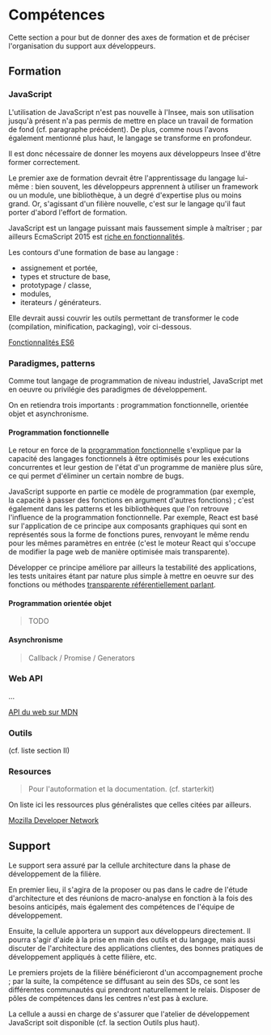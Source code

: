 # Compétences

Cette section a pour but de donner des axes de formation et de préciser l'organisation du support aux développeurs.

## Formation

### JavaScript

L'utilisation de JavaScript n'est pas nouvelle à l'Insee, mais son utilisation jusqu'à présent n'a pas permis de mettre en place un travail de formation de fond (cf. paragraphe précédent). De plus, comme nous l'avons également mentionné plus haut, le langage se transforme en profondeur.

Il est donc nécessaire de donner les moyens aux développeurs Insee d'être former correctement.

Le premier axe de formation devrait être l'apprentissage du langage lui-même : bien souvent, les développeurs apprennent à utiliser un framework ou un module, une bibliothèque, à un degré d'expertise plus ou moins grand. Or, s'agissant d'un filière nouvelle, c'est sur le langage qu'il faut porter d'abord l'effort de formation.

JavaScript est un langage puissant mais faussement simple à maîtriser ; par ailleurs EcmaScript 2015 est [riche en fonctionnalités](http://es6-features.org).

Les contours d'une formation de base au langage :

- assignement et portée,
- types et structure de base,
- prototypage / classe,
- modules,
- iterateurs / générateurs.

Elle devrait aussi couvrir les outils permettant de transformer le code (compilation, minification, packaging), voir ci-dessous.

[Fonctionnalités ES6](http://es6-features.org/)

### Paradigmes, patterns

Comme tout langage de programmation de niveau industriel, JavaScript met en oeuvre ou privilégie des paradigmes de développement.

On en retiendra trois importants : programmation fonctionnelle, orientée objet et asynchronisme.

#### Programmation fonctionnelle

Le retour en force de la [programmation fonctionnelle](https://fr.wikipedia.org/wiki/Programmation_fonctionnelle) s'explique par la capacité des langages fonctionnels à être optimisés pour les exécutions concurrentes et leur gestion de l'état d'un programme de manière plus sûre, ce qui permet d'éliminer un certain nombre de bugs.

JavaScript supporte en partie ce modèle de programmation (par exemple, la capacité à passer des fonctions en argument d'autres fonctions) ; c'est également dans les patterns et les bibliothèques que l'on retrouve l'influence de la programmation fonctionnelle. Par exemple, React est basé sur l'application de ce principe aux composants graphiques qui sont en représentés sous la forme de fonctions pures, renvoyant le même rendu pour les mêmes paramètres en entrée (c'est le moteur React qui s'occupe de modifier la page web de manière optimisée mais transparente).

Développer ce principe améliore par ailleurs la testabilité des applications, les tests unitaires étant par nature plus simple à mettre en oeuvre sur des fonctions ou méthodes [transparente référentiellement parlant](https://fr.wikipedia.org/wiki/Programmation_fonctionnelle#Transparence_r.C3.A9f.C3.A9rentielle).

#### Programmation orientée objet

> TODO

#### Asynchronisme

> Callback / Promise / Generators

### Web API

...

[API du web sur MDN](https://developer.mozilla.org/fr/docs/Web/Reference/API)

### Outils

(cf. liste section II)

### Resources

>Pour l'autoformation et la documentation. (cf. starterkit)

On liste ici les ressources plus généralistes que celles citées par ailleurs.

[Mozilla Developer Network](https://developer.mozilla.org/fr/)

## Support

Le support sera assuré par la cellule architecture dans la phase de développement de la filière.

En premier lieu, il s'agira de la proposer ou pas dans le cadre de l'étude d'architecture et des réunions de macro-analyse en fonction à la fois des besoins anticipés, mais également des compétences de l'équipe de développement.

Ensuite, la cellule apportera un support aux développeurs directement. Il pourra s'agir d'aide à la prise en main des outils et du langage, mais aussi discuter de l'architecture des applications clientes, des bonnes pratiques de développement appliqués à cette filière, etc.

Le premiers projets de la filière bénéficieront d'un accompagnement proche ; par la suite, la compétence se diffusant au sein des SDs, ce sont les différentes communautés qui prendront naturellement le relais. Disposer de pôles de compétences dans les centres n'est pas à exclure.

La cellule a aussi en charge de s'assurer que l'atelier de développement JavaScript soit disponible (cf. la section Outils plus haut).
